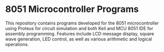 # **8051 Microcontroller Programs**

This repository contains programs developed for the 8051 microcontroller using Proteus for circuit simulation and both Keil and MCU 8051 IDE for assembly programming. Features include LCD message display, square wave generation, LED control, as well as various arithmetic and logical operations.
